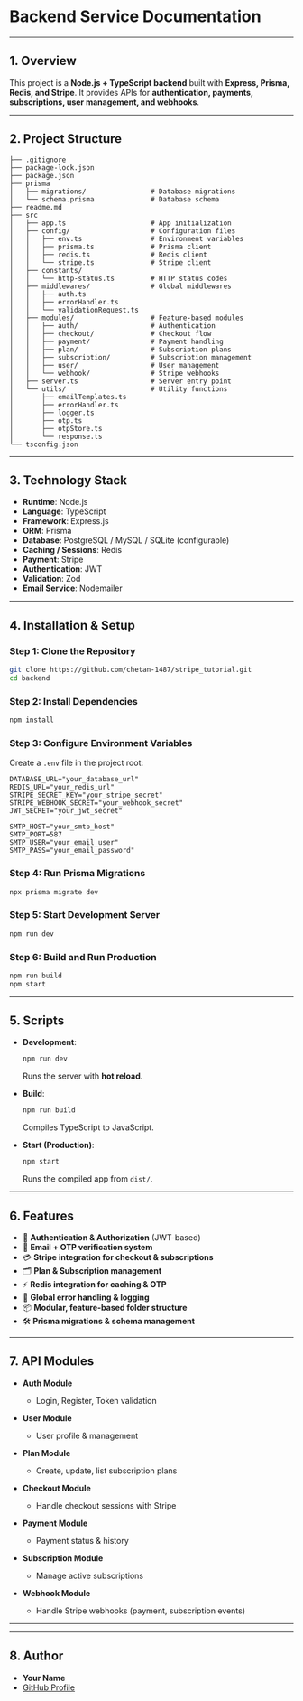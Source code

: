 # Backend Service Documentation

---

## 1. Overview

This project is a **Node.js + TypeScript backend** built with **Express, Prisma, Redis, and Stripe**.
It provides APIs for **authentication, payments, subscriptions, user management, and webhooks**.

---

## 2. Project Structure

```
├── .gitignore
├── package-lock.json
├── package.json
├── prisma
│   ├── migrations/                # Database migrations
│   └── schema.prisma              # Database schema
├── readme.md
├── src
│   ├── app.ts                     # App initialization
│   ├── config/                    # Configuration files
│   │   ├── env.ts                 # Environment variables
│   │   ├── prisma.ts              # Prisma client
│   │   ├── redis.ts               # Redis client
│   │   └── stripe.ts              # Stripe client
│   ├── constants/
│   │   └── http-status.ts         # HTTP status codes
│   ├── middlewares/               # Global middlewares
│   │   ├── auth.ts
│   │   ├── errorHandler.ts
│   │   └── validationRequest.ts
│   ├── modules/                   # Feature-based modules
│   │   ├── auth/                  # Authentication
│   │   ├── checkout/              # Checkout flow
│   │   ├── payment/               # Payment handling
│   │   ├── plan/                  # Subscription plans
│   │   ├── subscription/          # Subscription management
│   │   ├── user/                  # User management
│   │   └── webhook/               # Stripe webhooks
│   ├── server.ts                  # Server entry point
│   └── utils/                     # Utility functions
│       ├── emailTemplates.ts
│       ├── errorHandler.ts
│       ├── logger.ts
│       ├── otp.ts
│       ├── otpStore.ts
│       └── response.ts
└── tsconfig.json
```

---

## 3. Technology Stack

* **Runtime**: Node.js
* **Language**: TypeScript
* **Framework**: Express.js
* **ORM**: Prisma
* **Database**: PostgreSQL / MySQL / SQLite (configurable)
* **Caching / Sessions**: Redis
* **Payment**: Stripe
* **Authentication**: JWT
* **Validation**: Zod
* **Email Service**: Nodemailer

---

## 4. Installation & Setup

### Step 1: Clone the Repository

```bash
git clone https://github.com/chetan-1487/stripe_tutorial.git
cd backend
```

### Step 2: Install Dependencies

```bash
npm install
```

### Step 3: Configure Environment Variables

Create a `.env` file in the project root:

```env
DATABASE_URL="your_database_url"
REDIS_URL="your_redis_url"
STRIPE_SECRET_KEY="your_stripe_secret"
STRIPE_WEBHOOK_SECRET="your_webhook_secret"
JWT_SECRET="your_jwt_secret"

SMTP_HOST="your_smtp_host"
SMTP_PORT=587
SMTP_USER="your_email_user"
SMTP_PASS="your_email_password"
```

### Step 4: Run Prisma Migrations

```bash
npx prisma migrate dev
```

### Step 5: Start Development Server

```bash
npm run dev
```

### Step 6: Build and Run Production

```bash
npm run build
npm start
```

---

## 5. Scripts

* **Development**:

  ```bash
  npm run dev
  ```

  Runs the server with **hot reload**.

* **Build**:

  ```bash
  npm run build
  ```

  Compiles TypeScript to JavaScript.

* **Start (Production)**:

  ```bash
  npm start
  ```

  Runs the compiled app from `dist/`.

---

## 6. Features

* 🔐 **Authentication & Authorization** (JWT-based)
* 📧 **Email + OTP verification system**
* 💳 **Stripe integration for checkout & subscriptions**
* 🗂 **Plan & Subscription management**
* ⚡ **Redis integration for caching & OTP**
* 🚨 **Global error handling & logging**
* 📦 **Modular, feature-based folder structure**
* 🛠 **Prisma migrations & schema management**

---

## 7. API Modules

* **Auth Module**

  * Login, Register, Token validation

* **User Module**

  * User profile & management

* **Plan Module**

  * Create, update, list subscription plans

* **Checkout Module**

  * Handle checkout sessions with Stripe

* **Payment Module**

  * Payment status & history

* **Subscription Module**

  * Manage active subscriptions

* **Webhook Module**

  * Handle Stripe webhooks (payment, subscription events)

---
---

## 8. Author

* **Your Name**
* [GitHub Profile](https://github.com/chetan-1487)
